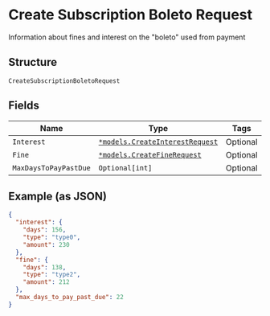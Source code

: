 
# Create Subscription Boleto Request

Information about fines and interest on the "boleto" used from payment

## Structure

`CreateSubscriptionBoletoRequest`

## Fields

| Name | Type | Tags | Description |
|  --- | --- | --- | --- |
| `Interest` | [`*models.CreateInterestRequest`](../../doc/models/create-interest-request.md) | Optional | - |
| `Fine` | [`*models.CreateFineRequest`](../../doc/models/create-fine-request.md) | Optional | - |
| `MaxDaysToPayPastDue` | `Optional[int]` | Optional | - |

## Example (as JSON)

```json
{
  "interest": {
    "days": 156,
    "type": "type0",
    "amount": 230
  },
  "fine": {
    "days": 138,
    "type": "type2",
    "amount": 212
  },
  "max_days_to_pay_past_due": 22
}
```

